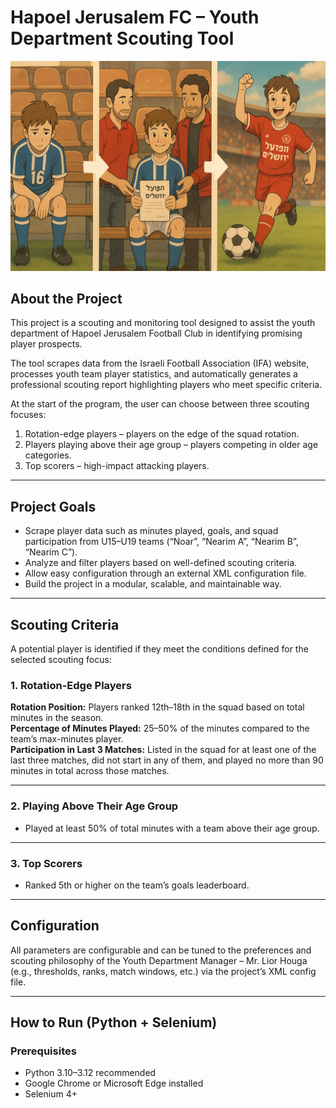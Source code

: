 # Hapoel Jerusalem FC – Youth Department Scouting Tool

![Project image](project_picture.png)

## About the Project

This project is a scouting and monitoring tool designed to assist the youth department of Hapoel Jerusalem Football Club in identifying promising player prospects.

The tool scrapes data from the Israeli Football Association (IFA) website, processes youth team player statistics, and automatically generates a professional scouting report highlighting players who meet specific criteria.

At the start of the program, the user can choose between three scouting focuses:

1. Rotation-edge players – players on the edge of the squad rotation.  
2. Players playing above their age group – players competing in older age categories.  
3. Top scorers – high-impact attacking players.

---

## Project Goals

- Scrape player data such as minutes played, goals, and squad participation from U15–U19 teams (“Noar”, “Nearim A”, “Nearim B”, “Nearim C”).  
- Analyze and filter players based on well-defined scouting criteria.  
- Allow easy configuration through an external XML configuration file.  
- Build the project in a modular, scalable, and maintainable way.

---

## Scouting Criteria

A potential player is identified if they meet the conditions defined for the selected scouting focus:

### 1. Rotation-Edge Players

**Rotation Position:** Players ranked 12th–18th in the squad based on total minutes in the season.  
**Percentage of Minutes Played:** 25–50% of the minutes compared to the team’s max-minutes player.  
**Participation in Last 3 Matches:** Listed in the squad for at least one of the last three matches, did not start in any of them, and played no more than 90 minutes in total across those matches.

---

### 2. Playing Above Their Age Group

- Played at least 50% of total minutes with a team above their age group.

---

### 3. Top Scorers

- Ranked 5th or higher on the team’s goals leaderboard.

---

## Configuration

All parameters are configurable and can be tuned to the preferences and scouting philosophy of the Youth Department Manager – Mr. Lior Houga (e.g., thresholds, ranks, match windows, etc.) via the project’s XML config file.

---

## How to Run (Python + Selenium)

### Prerequisites
- Python 3.10–3.12 recommended  
- Google Chrome or Microsoft Edge installed  
- Selenium 4+ 



